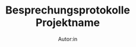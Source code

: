 ---
title: "Besprechungsprotokolle Projektname"
author: "Autor:in"
lang: "de"
titlepage: true
disable-header-and-footer: true
pagestyle: "headings"
toc: true
toc-own-page: true
classoption:
- landscape 
...
